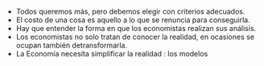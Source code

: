 - Todos queremos más, pero debemos elegir con criterios adecuados.
- El costo de una cosa es aquello a lo que se renuncia para conseguirla.
- Hay que entender la forma en que los economistas realizan sus análisis.
- Los economistas no solo tratan de conocer la realidad, en ocasiones se ocupan también detransformarla.
- La Economía necesita simplificar la realidad : los modelos